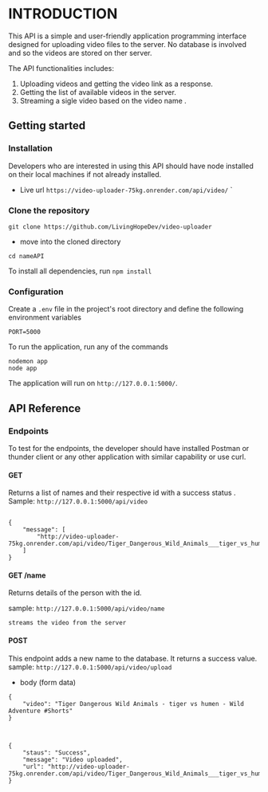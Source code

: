 # INTRODUCTION

This API is a simple and user-friendly application programming interface designed for uploading video files to the server. No database is involved and so the videos are stored on ther server.

The API functionalities includes:

1. Uploading videos and getting the video link as a response.
2. Getting the list of available videos in the server.
3. Streaming a sigle video based on the video name .

## Getting started

### Installation

Developers who are interested in using this API should have node installed on their local machines if not already installed.

- Live url `https://video-uploader-75kg.onrender.com/api/video/`
  `

### Clone the repository

```
git clone https://github.com/LivingHopeDev/video-uploader

```

- move into the cloned directory

```
cd nameAPI
```

To install all dependencies, run `npm install`

### Configuration

Create a `.env` file in the project's root directory and define the following environment variables

```
PORT=5000
```

To run the application, run any of the commands

```
nodemon app
node app
```

The application will run on `http://127.0.0.1:5000/`.

## API Reference

### Endpoints

To test for the endpoints, the developer should have installed Postman or thunder client or any other application with similar capability or use curl.

#### GET

Returns a list of names and their respective id with a success status .
Sample: `http://127.0.0.1:5000/api/video`

```

{
    "message": [
        "http://video-uploader-75kg.onrender.com/api/video/Tiger_Dangerous_Wild_Animals___tiger_vs_humen___Wild_Adventure__Shorts.mp4"
    ]
}

```

#### GET /name

Returns details of the person with the id.

sample: `http://127.0.0.1:5000/api/video/name`

```
streams the video from the server

```

#### POST

This endpoint adds a new name to the database. It returns a success value.
sample: `http://127.0.0.1:5000/api/video/upload`

- body (form data)

```
{
    "video": "Tiger Dangerous Wild Animals - tiger vs humen - Wild Adventure #Shorts"
}
```

```


{
    "staus": "Success",
    "message": "Video uploaded",
    "url": "http://video-uploader-75kg.onrender.com/api/video/Tiger_Dangerous_Wild_Animals___tiger_vs_humen___Wild_Adventure__Shorts.mp4"
}

```
